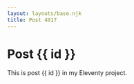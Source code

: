 ```yaml
---
layout: layouts/base.njk
title: Post 4017
---
```


# Post {{ id }}

This is post {{ id }} in my Eleventy project.
